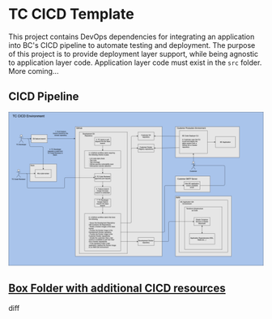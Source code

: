 # TC CICD Template
This project contains DevOps dependencies for integrating an application into BC's CICD pipeline to automate testing
and deployment. The purpose of this project is to provide deployment layer support, while being agnostic to application 
layer code. Application layer code must exist in the `src` folder. More coming... 
## CICD Pipeline
![erd](docs/TC_CICD.png)  
## [Box Folder with additional CICD resources](https://cloud.box.com/s/8j8hck9nz3rnvjzk5f9yw091n1woepks) 
diff
